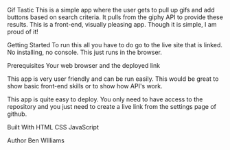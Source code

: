 Gif Tastic
This is a simple app where the user gets to pull up gifs and add buttons based on search criteria. It pulls from the giphy API to provide these results. This is a front-end, visually pleasing app. Though it is simple, I am proud of it!

Getting Started
To run this all you have to do go to the live site that is linked. No installing, no console. This just runs in the browser.

Prerequisites
Your web browser and the deployed link

This app is very user friendly and can be run easily. This would be great to show basic front-end skills or to show how API's work.

This app is quite easy to deploy. You only need to have access to the repository and you just need to create a live link from the settings page of github.

Built With
HTML
CSS
JavaScript

Author
Ben WIlliams

